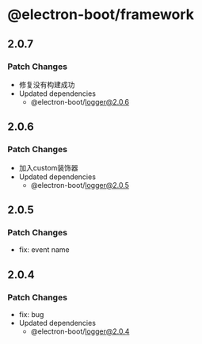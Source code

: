 # @electron-boot/framework

## 2.0.7

### Patch Changes

- 修复没有构建成功
- Updated dependencies
  - @electron-boot/logger@2.0.6

## 2.0.6

### Patch Changes

- 加入custom装饰器
- Updated dependencies
  - @electron-boot/logger@2.0.5

## 2.0.5

### Patch Changes

- fix: event name

## 2.0.4

### Patch Changes

- fix: bug
- Updated dependencies
  - @electron-boot/logger@2.0.4

